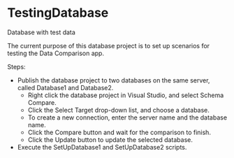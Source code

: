 # TestingDatabase
Database with test data

The current purpose of this database project is to set up scenarios for testing the Data Comparison app.

Steps:
* Publish the database project to two databases on the same server, called Database1 and Database2.
    * Right click the database project in Visual Studio, and select Schema Compare.
    * Click the Select Target drop-down list, and choose a database.
    * To create a new connection, enter the server name and the database name.
    * Click the Compare button and wait for the comparison to finish.
    * Click the Update button to update the selected database.
* Execute the SetUpDatabase1 and SetUpDatabase2 scripts.
